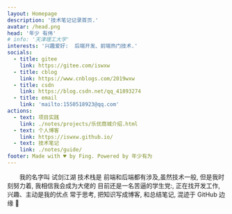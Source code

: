 ```yaml
---
layout: Homepage
description: '技术笔记记录首页.'
avatar: /head.png
head: '年少 有伟'
# info: '天津理工大学'
interests: '兴趣爱好:  后端开发、前端热门技术.'
socials:
  - title: gitee
    link: https://gitee.com/iswxw
  - title: cblog
    link: https://www.cnblogs.com/2019wxw
  - title: csdn
    link: https://blog.csdn.net/qq_41893274
  - title: email
    link: 'mailto:1550518923@qq.com'
actions:
  - text: 项目实践
    link: ./notes/projects/乐优商城介绍.html
  - text: 个人博客
    link: https://iswxw.github.io/
  - text: 技术笔记
    link: ./notes/guide/
footer: Made with ♥ by Fing. Powered by 年少有为
---
```


&emsp;&emsp;我的名字叫 试剑江湖 技术栈是 前端和后端都有涉及,虽然技术一般, 但是我时刻努力着,
我相信我会成为大佬的
目前还是一名苦逼的学生党:, 正在找开发工作, 兴趣、主动是我的优点
常于思考, 把知识写成博客, 和总结笔记, 混迹于 GitHub 边缘 :dizzy:
